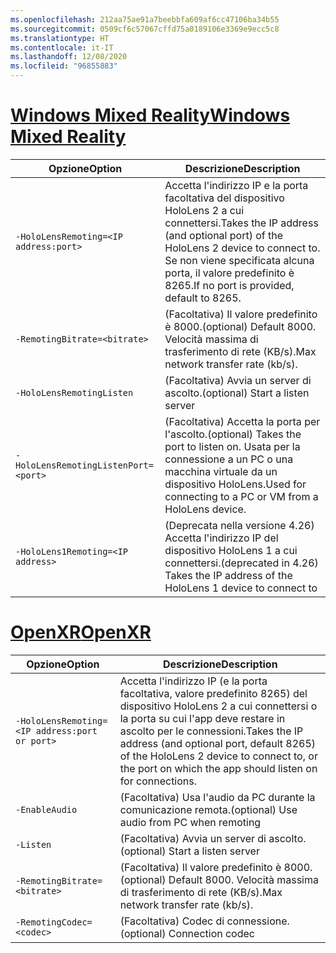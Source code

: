 ```yaml
---
ms.openlocfilehash: 212aa75ae91a7beebbfa609af6cc47106ba34b55
ms.sourcegitcommit: 0509cf6c57067cffd75a0189106e3369e9ecc5c8
ms.translationtype: HT
ms.contentlocale: it-IT
ms.lasthandoff: 12/08/2020
ms.locfileid: "96855883"
---
```

# <a name="windows-mixed-reality"></a>[<span data-ttu-id="d69bc-101">Windows Mixed Reality</span><span class="sxs-lookup"><span data-stu-id="d69bc-101">Windows Mixed Reality</span></span>](#tab/wmr)

| <span data-ttu-id="d69bc-102">Opzione</span><span class="sxs-lookup"><span data-stu-id="d69bc-102">Option</span></span> | <span data-ttu-id="d69bc-103">Descrizione</span><span class="sxs-lookup"><span data-stu-id="d69bc-103">Description</span></span> |
| ------ | ----------- |
| `-HoloLensRemoting=<IP address:port>` | <span data-ttu-id="d69bc-104">Accetta l'indirizzo IP e la porta facoltativa del dispositivo HoloLens 2 a cui connettersi.</span><span class="sxs-lookup"><span data-stu-id="d69bc-104">Takes the IP address (and optional port) of the HoloLens 2 device to connect to.</span></span> <span data-ttu-id="d69bc-105">Se non viene specificata alcuna porta, il valore predefinito è 8265.</span><span class="sxs-lookup"><span data-stu-id="d69bc-105">If no port is provided, default to 8265.</span></span> |
| `-RemotingBitrate=<bitrate>` | <span data-ttu-id="d69bc-106">(Facoltativa) Il valore predefinito è 8000.</span><span class="sxs-lookup"><span data-stu-id="d69bc-106">(optional) Default 8000.</span></span> <span data-ttu-id="d69bc-107">Velocità massima di trasferimento di rete (KB/s).</span><span class="sxs-lookup"><span data-stu-id="d69bc-107">Max network transfer rate (kb/s).</span></span> |
| `-HoloLensRemotingListen` | <span data-ttu-id="d69bc-108">(Facoltativa) Avvia un server di ascolto.</span><span class="sxs-lookup"><span data-stu-id="d69bc-108">(optional) Start a listen server</span></span> |
| `-HoloLensRemotingListenPort=<port>` | <span data-ttu-id="d69bc-109">(Facoltativa) Accetta la porta per l'ascolto.</span><span class="sxs-lookup"><span data-stu-id="d69bc-109">(optional) Takes the port to listen on.</span></span> <span data-ttu-id="d69bc-110">Usata per la connessione a un PC o una macchina virtuale da un dispositivo HoloLens.</span><span class="sxs-lookup"><span data-stu-id="d69bc-110">Used for connecting to a PC or VM from a HoloLens device.</span></span> |
| `-HoloLens1Remoting=<IP address>` | <span data-ttu-id="d69bc-111">(Deprecata nella versione 4.26) Accetta l'indirizzo IP del dispositivo HoloLens 1 a cui connettersi.</span><span class="sxs-lookup"><span data-stu-id="d69bc-111">(deprecated in 4.26) Takes the IP address of the HoloLens 1 device to connect to</span></span> |

# <a name="openxr"></a>[<span data-ttu-id="d69bc-112">OpenXR</span><span class="sxs-lookup"><span data-stu-id="d69bc-112">OpenXR</span></span>](#tab/openxr)

| <span data-ttu-id="d69bc-113">Opzione</span><span class="sxs-lookup"><span data-stu-id="d69bc-113">Option</span></span> | <span data-ttu-id="d69bc-114">Descrizione</span><span class="sxs-lookup"><span data-stu-id="d69bc-114">Description</span></span> |
| ------ | ----------- |
| `-HoloLensRemoting=<IP address:port or port>` | <span data-ttu-id="d69bc-115">Accetta l'indirizzo IP (e la porta facoltativa, valore predefinito 8265) del dispositivo HoloLens 2 a cui connettersi o la porta su cui l'app deve restare in ascolto per le connessioni.</span><span class="sxs-lookup"><span data-stu-id="d69bc-115">Takes the IP address (and optional port, default 8265) of the HoloLens 2 device to connect to, or the port on which the app should listen on for connections.</span></span> |
| `-EnableAudio` | <span data-ttu-id="d69bc-116">(Facoltativa) Usa l'audio da PC durante la comunicazione remota.</span><span class="sxs-lookup"><span data-stu-id="d69bc-116">(optional) Use audio from PC when remoting</span></span>  |
| `-Listen` | <span data-ttu-id="d69bc-117">(Facoltativa) Avvia un server di ascolto.</span><span class="sxs-lookup"><span data-stu-id="d69bc-117">(optional) Start a listen server</span></span> |
| `-RemotingBitrate=<bitrate>` | <span data-ttu-id="d69bc-118">(Facoltativa) Il valore predefinito è 8000.</span><span class="sxs-lookup"><span data-stu-id="d69bc-118">(optional) Default 8000.</span></span> <span data-ttu-id="d69bc-119">Velocità massima di trasferimento di rete (KB/s).</span><span class="sxs-lookup"><span data-stu-id="d69bc-119">Max network transfer rate (kb/s).</span></span> |
| `-RemotingCodec=<codec>` | <span data-ttu-id="d69bc-120">(Facoltativa) Codec di connessione.</span><span class="sxs-lookup"><span data-stu-id="d69bc-120">(optional) Connection codec</span></span>  |